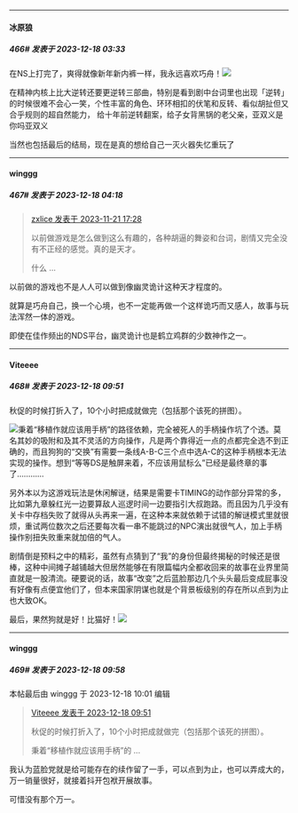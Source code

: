
*****

####  冰原狼  
##### 466#       发表于 2023-12-18 03:33

在NS上打完了，爽得就像新年新内裤一样，我永远喜欢巧舟！<img src="https://static.saraba1st.com/image/smiley/face2017/138.png" referrerpolicy="no-referrer">

在精神内核上比大逆转还要更逆转三部曲，特别是看到剧中台词里也出现「逆转」的时候很难不会心一笑，个性丰富的角色、环环相扣的伏笔和反转、看似胡扯但又合乎规则的超自然能力，
给十年前逆转翻案，给子女背黑锅的老父亲，亚双义是你吗亚双义

当然也包括最后的结局，现在是真的想给自己一灭火器失忆重玩了


*****

####  winggg  
##### 467#       发表于 2023-12-18 04:18

<blockquote><a href="httphttps://bbs.saraba1st.com/2b/forum.php?mod=redirect&amp;goto=findpost&amp;pid=63101458&amp;ptid=2118685" target="_blank">zxlice 发表于 2023-11-21 17:28</a>

以前做游戏是怎么做到这么有趣的，各种胡逼的舞姿和台词，剧情又完全没有不正经的感觉。真的是天才。

什么 ...</blockquote>
以前做的游戏也不是人人可以做到像幽灵诡计这种天才程度的。

就算是巧舟自己，换一个心境，也不一定能再做一个这样诡巧而又感人，故事与玩法浑然一体的游戏。

即使在佳作频出的NDS平台，幽灵诡计也是鹤立鸡群的少数神作之一。


*****

####  Viteeee  
##### 468#       发表于 2023-12-18 09:51

秋促的时候打折入了，10个小时把成就做完（包括那个该死的拼图）。

<img src="https://static.saraba1st.com/image/smiley/face2017/130.png" referrerpolicy="no-referrer">秉着“移植作就应该用手柄”的路径依赖，完全被死人的手柄操作坑了个透。莫名其妙的吸附和及其不灵活的方向操作，凡是两个靠得近一点的点都完全选不到正确的，而且狗狗的“交换”有需要一条线A-B-C三个点中选A-C的这种手柄根本无法实现的操作。想到“等等DS是触屏来着，不应该用鼠标么”已经是最终章的事了…………

另外本以为这游戏玩法是休闲解谜，结果是需要卡TIMING的动作部分异常的多，比如第九章躲红光一边要算敌人巡逻时间一边要指引大叔跑路。而且因为几乎没有关卡中存档失败了就得从头再来一遍，在这种本来就依赖于试错的解谜模式里就很烦，重试两位数次之后还要每次看一串不能跳过的NPC演出就很气人，加上手柄操作别扭失败重来就加倍的气人。

剧情倒是预料之中的精彩，虽然有点猜到了“我”的身份但最终揭秘的时候还是很棒，这种中间摊子越铺越大但居然能够在有限篇幅内全都收回来的故事在业界里简直就是一股清流。硬要说的话，故事“改变”之后蓝脸那边几个头头最后变成屁事没有好像有点便宜他们了，但本来国家阴谋也就是个背景板级别的存在所以点到为止也大致OK。

最后，果然狗就是好！比猫好！<img src="https://static.saraba1st.com/image/smiley/face2017/074.png" referrerpolicy="no-referrer">


*****

####  winggg  
##### 469#       发表于 2023-12-18 09:58

 本帖最后由 winggg 于 2023-12-18 10:01 编辑 
<blockquote><a href="httphttps://bbs.saraba1st.com/2b/forum.php?mod=redirect&amp;goto=findpost&amp;pid=63361810&amp;ptid=2118685" target="_blank">Viteeee 发表于 2023-12-18 09:51</a>

秋促的时候打折入了，10个小时把成就做完（包括那个该死的拼图）。

秉着“移植作就应该用手柄”的 ...</blockquote>
我认为蓝脸党就是给可能存在的续作留了一手，可以点到为止，也可以弄成大的，万一销量很好，就接着抖开包袱开展故事。

可惜没有那个万一。

